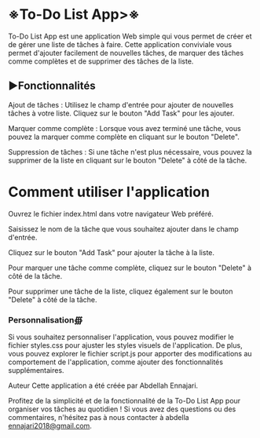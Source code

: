 <h1>※To-Do List App>※</h1>
To-Do List App est une application Web simple qui vous permet de créer et de gérer une liste de tâches à faire. Cette application conviviale vous permet d'ajouter facilement de nouvelles tâches, de marquer des tâches comme complètes et de supprimer des tâches de la liste.

<h2>▶Fonctionnalités</h2>
Ajout de tâches : Utilisez le champ d'entrée pour ajouter de nouvelles tâches à votre liste. Cliquez sur le bouton "Add Task" pour les ajouter.

Marquer comme complète : Lorsque vous avez terminé une tâche, vous pouvez la marquer comme complète en cliquant sur le bouton "Delete".

Suppression de tâches : Si une tâche n'est plus nécessaire, vous pouvez la supprimer de la liste en cliquant sur le bouton "Delete" à côté de la tâche.

<h1>Comment utiliser l'application</h1>
Ouvrez le fichier index.html dans votre navigateur Web préféré.

Saisissez le nom de la tâche que vous souhaitez ajouter dans le champ d'entrée.

Cliquez sur le bouton "Add Task" pour ajouter la tâche à la liste.

Pour marquer une tâche comme complète, cliquez sur le bouton "Delete" à côté de la tâche.

Pour supprimer une tâche de la liste, cliquez également sur le bouton "Delete" à côté de la tâche.

<h3>Personnalisation∰</h3>
Si vous souhaitez personnaliser l'application, vous pouvez modifier le fichier styles.css pour ajuster les styles visuels de l'application. De plus, vous pouvez explorer le fichier script.js pour apporter des modifications au comportement de l'application, comme ajouter des fonctionnalités supplémentaires.

Auteur
Cette application a été créée par Abdellah Ennajari.

Profitez de la simplicité et de la fonctionnalité de la To-Do List App pour organiser vos tâches au quotidien ! Si vous avez des questions ou des commentaires, n'hésitez pas à nous contacter à abdella ennajari2018@gmail.com.
